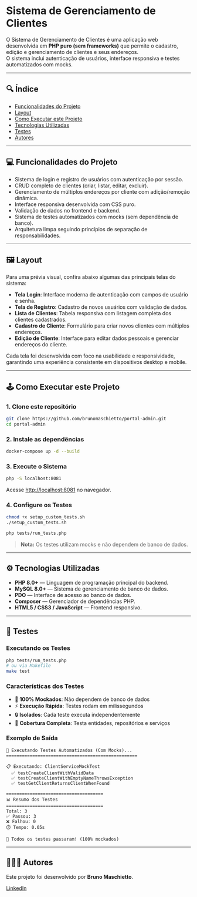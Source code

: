 # Sistema de Gerenciamento de Clientes

O Sistema de Gerenciamento de Clientes é uma aplicação web desenvolvida em **PHP puro (sem frameworks)** que permite o cadastro, edição e gerenciamento de clientes e seus endereços.  
O sistema inclui autenticação de usuários, interface responsiva e testes automatizados com mocks.

---

## 🔍 Índice
- [Funcionalidades do Projeto](#-funcionalidades-do-projeto)
- [Layout](#-layout)
- [Como Executar este Projeto](#-como-executar-este-projeto)
- [Tecnologias Utilizadas](#%EF%B8%8F-tecnologias-utilizadas)
- [Testes](#-testes)
- [Autores](#-autores)

---

## 💻 Funcionalidades do Projeto
- Sistema de login e registro de usuários com autenticação por sessão.
- CRUD completo de clientes (criar, listar, editar, excluir).
- Gerenciamento de múltiplos endereços por cliente com adição/remoção dinâmica.
- Interface responsiva desenvolvida com CSS puro.
- Validação de dados no frontend e backend.
- Sistema de testes automatizados com mocks (sem dependência de banco).
- Arquitetura limpa seguindo princípios de separação de responsabilidades.

---

## 🖼 Layout
Para uma prévia visual, confira abaixo algumas das principais telas do sistema:

- **Tela Login**: Interface moderna de autenticação com campos de usuário e senha.  
- **Tela de Registro**: Cadastro de novos usuários com validação de dados.  
- **Lista de Clientes**: Tabela responsiva com listagem completa dos clientes cadastrados.  
- **Cadastro de Cliente**: Formulário para criar novos clientes com múltiplos endereços.  
- **Edição de Cliente**: Interface para editar dados pessoais e gerenciar endereços do cliente.  

Cada tela foi desenvolvida com foco na usabilidade e responsividade, garantindo uma experiência consistente em dispositivos desktop e mobile.

---

## 🕹 Como Executar este Projeto

### 1. Clone este repositório
```bash
git clone https://github.com/brunomaschietto/portal-admin.git
cd portal-admin
```

### 2. Instale as dependências
```bash
docker-compose up -d --build
```

### 3. Execute o Sistema
```bash
php -S localhost:8081
```
Acesse [http://localhost:8081](http://localhost:8081) no navegador.

### 4. Configure os Testes
```bash
chmod +x setup_custom_tests.sh
./setup_custom_tests.sh

php tests/run_tests.php
```

> **Nota:** Os testes utilizam mocks e não dependem de banco de dados.

---

## ⚙️ Tecnologias Utilizadas
- **PHP 8.0+** — Linguagem de programação principal do backend.  
- **MySQL 8.0+** — Sistema de gerenciamento de banco de dados.  
- **PDO** — Interface de acesso ao banco de dados.  
- **Composer** — Gerenciador de dependências PHP.  
- **HTML5 / CSS3 / JavaScript** — Frontend responsivo.  

---

## 🧪 Testes

### Executando os Testes
```bash
php tests/run_tests.php
# ou via Makefile
make test
```

### Características dos Testes
- 🚀 **100% Mockados**: Não dependem de banco de dados  
- ⚡ **Execução Rápida**: Testes rodam em milissegundos  
- 🔒 **Isolados**: Cada teste executa independentemente  
- 📝 **Cobertura Completa**: Testa entidades, repositórios e serviços  

### Exemplo de Saída
```
🧪 Executando Testes Automatizados (Com Mocks)...
==================================================

📋 Executando: ClientServiceMockTest
  ✅ testCreateClientWithValidData
  ✅ testCreateClientWithEmptyNameThrowsException
  ✅ testGetClientReturnsClientWhenFound

=====================================
📊 Resumo dos Testes
=====================================
Total: 3
✅ Passou: 3
❌ Falhou: 0
⏱️ Tempo: 0.05s

🎉 Todos os testes passaram! (100% mockados)
```

---

## 👩🏻‍💻 Autores
Este projeto foi desenvolvido por **Bruno Maschietto**.

[LinkedIn](https://www.linkedin.com/in/bruno-maschietto/)
